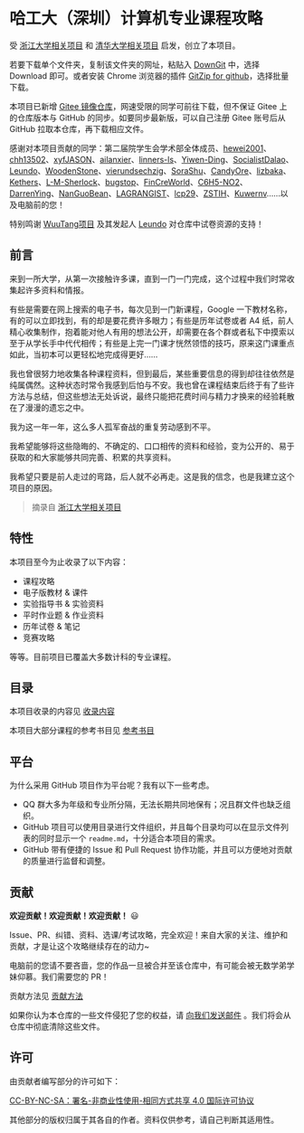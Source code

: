 # 哈工大（深圳）计算机专业课程攻略

受 [浙江大学相关项目](https://github.com/QSCTech/zju-icicles) 和 [清华大学相关项目](https://github.com/PKUanonym/REKCARC-TSC-UHT) 启发，创立了本项目。

若要下载单个文件夹，复制该文件夹的网址，粘贴入 [DownGit](https://minhaskamal.github.io/DownGit/#/home) 中，选择 Download 即可。或者安装 Chrome 浏览器的插件 [GitZip for github](https://chrome.google.com/webstore/detail/gitzip-for-github/ffabmkklhbepgcgfonabamgnfafbdlkn)，选择批量下载。

本项目已新增 [Gitee 镜像仓库](https://gitee.com/hewei2001/HITSZ-CS-GEEK)，网速受限的同学可前往下载，但不保证 Gitee 上的仓库版本与 GitHub 的同步。如要同步最新版，可以自己注册 Gitee 账号后从 GitHub 拉取本仓库，再下载相应文件。

感谢对本项目贡献的同学：第二届院学生会学术部全体成员、[hewei2001](https://github.com/hewei2001)、[chh13502](https://github.com/chh13502)、[xyfJASON](https://github.com/xyfJASON)、[ailanxier](https://github.com/ailanxier)、[linners-ls](https://github.com/linners-ls)、[Yiwen-Ding](https://github.com/Yiwen-Ding)、[SocialistDalao](https://github.com/SocialistDalao)、[Leundo](https://github.com/Leundo)、[WoodenStone](https://github.com/WoodenStone)、[vierundsechzig](https://github.com/vierundsechzig)、[SoraShu](https://github.com/SoraShu)、[CandyOre](https://github.com/CandyOre)、[lizbaka](https://github.com/lizbaka)、[Kethers](https://github.com/Kethers)、[L-M-Sherlock](https://github.com/L-M-Sherlock)、[bugstop](https://github.com/bugstop)、[FinCreWorld](https://github.com/FinCreWorld)、[C6H5-NO2](https://github.com/C6H5-NO2)、[DarrenYing](https://github.com/DarrenYing)、[NanGuoBean](https://github.com/NanGuoBean)、[LAGRANGIST](https://github.com/LAGRANGIST)、[lcp29](https://github.com/lcp29)、[ZSTIH](https://github.com/ZSTIH)、[Kuwernv](https://github.com/Kuwernv)……以及电脑前的您！

特别鸣谢 [WuuTang项目](WuuTang项目.md) 及其发起人 [Leundo](https://github.com/Leundo) 对仓库中试卷资源的支持！

## 前言

来到一所大学，从第一次接触许多课，直到一门一门完成，这个过程中我们时常收集起许多资料和情报。

有些是需要在网上搜索的电子书，每次见到一门新课程，Google 一下教材名称，有的可以立即找到，有的却是要花费许多眼力；有些是历年试卷或者 A4 纸，前人精心收集制作，抱着能对他人有用的想法公开，却需要在各个群或者私下中摸索以至于从学长手中代代相传；有些是上完一门课才恍然领悟的技巧，原来这门课重点如此，当初本可以更轻松地完成得更好……

我也曾很努力地收集各种课程资料，但到最后，某些重要信息的得到却往往依然是纯属偶然。这种状态时常令我感到后怕与不安。我也曾在课程结束后终于有了些许方法与总结，但这些想法无处诉说，最终只能把花费时间与精力才换来的经验耗散在了漫漫的遗忘之中。

我为这一年一年，这么多人孤军奋战的重复劳动感到不平。

我希望能够将这些隐晦的、不确定的、口口相传的资料和经验，变为公开的、易于获取的和大家能够共同完善、积累的共享资料。

我希望只要是前人走过的弯路，后人就不必再走。这是我的信念，也是我建立这个项目的原因。

>摘录自 [浙江大学相关项目](https://github.com/QSCTech/zju-icicles)

## 特性

本项目至今为止收录了以下内容：

- 课程攻略
- 电子版教材 & 课件
- 实验指导书 & 实验资料
- 平时作业题 & 作业资料
- 历年试卷 & 笔记
- 竞赛攻略

等等。目前项目已覆盖大多数计科的专业课程。

## 目录

本项目收录的内容见 [收录内容](收录内容.md)

本项目大部分课程的参考书目见 [参考书目](参考书目.md)

## 平台

为什么采用 GitHub 项目作为平台呢？我有以下一些考虑。

- QQ 群大多为年级和专业所分隔，无法长期共同地保有；况且群文件也缺乏组织。
- GitHub 项目可以使用目录进行文件组织，并且每个目录均可以在显示文件列表的同时显示一个 `readme.md`，十分适合本项目的需求。
- GitHub 带有便捷的 Issue 和 Pull Request 协作功能，并且可以方便地对贡献的质量进行监督和调整。

## 贡献

**欢迎贡献！欢迎贡献！欢迎贡献！** 😃

Issue、PR、纠错、资料、选课/考试攻略，完全欢迎！来自大家的关注、维护和贡献，才是让这个攻略继续存在的动力~

电脑前的您请不要吝啬，您的作品一旦被合并至该仓库中，有可能会被无数学弟学妹仰慕。我们需要您的 PR！

贡献方法见 [贡献方法](贡献方法.md)

如果你认为本仓库的一些文件侵犯了您的权益，请 [向我们发送邮件](mailto:hewei2001@foxmail.com) 。我们将会从仓库中彻底清除这些文件。

## 许可

由贡献者编写部分的许可如下：

[CC-BY-NC-SA：署名-非商业性使用-相同方式共享 4.0 国际许可协议](https://creativecommons.org/licenses/by-nc-sa/4.0/deed.zh)

其他部分的版权归属于其各自的作者。资料仅供参考，请自己判断其适用性。
